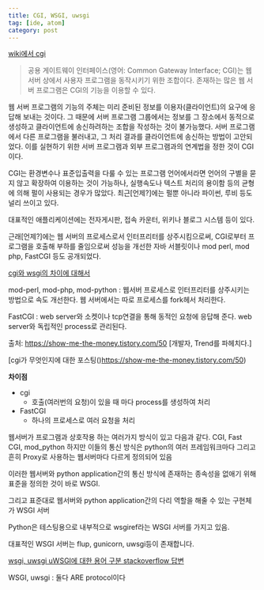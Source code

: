 ```yaml
---
title: CGI, WSGI, uwsgi
tag: [ide, atom]
category: post
---
```


[wiki에서 cgi](https://ko.wikipedia.org/wiki/%EA%B3%B5%EC%9A%A9_%EA%B2%8C%EC%9D%B4%ED%8A%B8%EC%9B%A8%EC%9D%B4_%EC%9D%B8%ED%84%B0%ED%8E%98%EC%9D%B4%EC%8A%A4)

> 공용 게이트웨이 인터페이스(영어: Common Gateway Interface; CGI)는 웹 서버 상에서 사용자 프로그램을 동작시키기 위한 조합이다. 존재하는 많은 웹 서버 프로그램은 CGI의 기능을 이용할 수 있다.

웹 서버 프로그램의 기능의 주체는 미리 준비된 정보를 이용자(클라이언트)의 요구에 응답해 보내는 것이다. 그 때문에 서버 프로그램 그룹에서는 정보를 그 장소에서 동적으로 생성하고 클라이언트에 송신하려하는 조합을 작성하는 것이 불가능했다. 서버 프로그램에서 다른 프로그램을 불러내고, 그 처리 결과를 클라이언트에 송신하는 방법이 고안되었다. 이를 실현하기 위한 서버 프로그램과 외부 프로그램과의 연계법을 정한 것이 CGI이다.

CGI는 환경변수나 표준입출력을 다룰 수 있는 프로그램 언어에서라면 언어의 구별을 묻지 않고 확장하여 이용하는 것이 가능하나, 실행속도나 텍스트 처리의 용이함 등의 균형에 의해 펄이 사용되는 경우가 많았다. 최근[언제?]에는 펄뿐 아니라 파이썬, 루비 등도 널리 쓰이고 있다.

대표적인 애플리케이션에는 전자게시판, 접속 카운터, 위키나 블로그 시스템 등이 있다.

근래[언제?]에는 웹 서버의 프로세스로서 인터프리터를 상주시킴으로써, CGI로부터 프로그램을 호출해 부하를 줄임으로써 성능을 개선한 자바 서블릿이나 mod perl, mod php, FastCGI 등도 공개되었다.

[cgi와 wsgi의 차이에 대해서](https://brownbears.tistory.com/350)

mod-perl, mod-php, mod-python : 웹서버 프로세스로 인터프리터를 상주시키는 방법으로 속도 개선한다. 웹 서버에서는 따로 프로세스를 fork헤서 처리한다.

FastCGI : web server와 소켓이나 tcp연결을 통해 동적인 요청에 응답해 준다. web server와 독립적인 process로 관리된다.

출처: https://show-me-the-money.tistory.com/50 [개발자, Trend를 파헤치다.]

[cgi가 무엇인지에 대한 포스팅()https://show-me-the-money.tistory.com/50)

**차이점**
* cgi
    * 호출(여러번의 요청)이 있을 때 마다 process를 생성하여 처리
* FastCGI
    * 하나의 프로세스로 여러 요청을 처리

웹서버가 프로그램과 상호작용 하는 여러가지 방식이 있고 다음과 같다. CGI, Fast CGI, mod_python
하지만 이들의 통신 방식은 python의 여러 프레임워크마다 그리고 흔히 Proxy로 사용하는 웹서버마다 다르게 정의되어 있음

이러한 웹서버와 python application간의 통신 방식에 존재하는 종속성을 없애기 위해 표준을 정의한 것이 바로 WSGI.

그리고 표준대로 웹서버와 python application간의 다리 역할을 해줄 수 있는 구현체가 WSGI 서버

Python은 테스팅용으로 내부적으로 wsgiref라는 WSGI 서버를 가지고 있음.

대표적인 WSGI 서버는 flup, gunicorn, uwsgi등이 존재합니다.


[wsgi, uwsgi uWSGI에 대한 용어 구분 stackoverflow 답변](https://stackoverflow.com/a/8691337/8319977)

WSGI, uwsgi : 둘다 ARE protocol이다